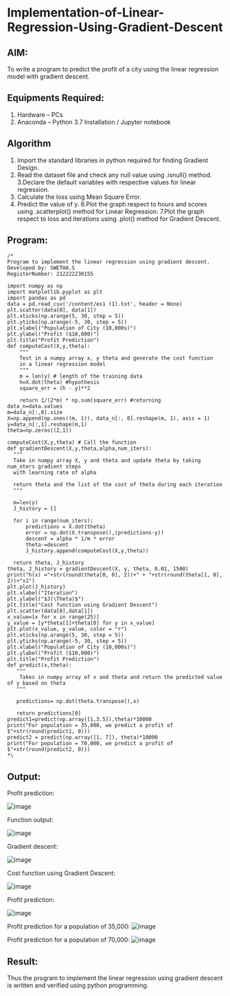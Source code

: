# Implementation-of-Linear-Regression-Using-Gradient-Descent

## AIM:
To write a program to predict the profit of a city using the linear regression model with gradient descent.

## Equipments Required:
1. Hardware – PCs
2. Anaconda – Python 3.7 Installation / Jupyter notebook

## Algorithm
1. Import the standard libraries in python required for finding Gradient Design.
2. Read the dataset file and check any null value using .isnull() method.
3.Declare the default variables with respective values for linear regression.
4. Calculate the loss using Mean Square Error.
5. Predict the value of y.
6.Plot the graph respect to hours and scores using .scatterplot() method for Linear Regression.
7.Plot the graph respect to loss and iterations using .plot() method for Gradient Descent.
## Program:
```
/*
Program to implement the linear regression using gradient descent.
Developed by: SWETHA.S
RegisterNumber: 212222230155

import numpy as np
import matplotlib.pyplot as plt
import pandas as pd
data = pd.read_csv('/content/ex1 (1).txt', header = None)
plt.scatter(data[0], data[1])
plt.xticks(np.arange(5, 30, step = 5))
plt.yticks(np.arange(-5, 30, step = 5))
plt.xlabel("Population of City (10,000s)")
plt.ylabel("Profit ($10,000)")
plt.title("Profit Prediction")
def computeCost(X,y,theta):
    """
    Test in a numpy array x, y theta and generate the cost function
    in a linear regression model
    """
    m = len(y) # length of the training data
    h=X.dot(theta) #hypothesis
    square_err = (h - y)**2

    return 1/(2*m) * np.sum(square_err) #returning
data_n=data.values
m=data_n[:,0].size
X=np.append(np.ones((m, 1)), data_n[:, 0].reshape(m, 1), axis = 1)
y=data_n[:,1].reshape(m,1)
theta=np.zeros((2,1))

computeCost(X,y,theta) # Call the function
def gradientDescent(X,y,theta,alpha,num_iters):
  """
  Take in numpy array X, y and theta and update theta by taking num_oters gradient steps
  with learning rate of alpha

  return theta and the list of the cost of theta during each iteration
  """

  m=len(y)
  J_history = []
    
  for i in range(num_iters):
      predictions = X.dot(theta)
      error = np.dot(X.transpose(),(predictions-y))
      descent = alpha * 1/m * error
      theta-=descent
      J_history.append(computeCost(X,y,theta))

  return theta, J_history
theta, J_history = gradientDescent(X, y, theta, 0.01, 1500)
print("h(x) ="+str(round(theta[0, 0], 2))+" + "+str(round(theta[1, 0], 2))+"x1")
plt.plot(J_history)
plt.xlabel("Iteration")
plt.ylabel("$J(\Theta)$")
plt.title("Cost function using Gradient Descent")
plt.scatter(data[0],data[1])
x_value=[x for x in range(25)]
y_value = [y*theta[1]+theta[0] for y in x_value]
plt.plot(x_value, y_value, color = "r")
plt.xticks(np.arange(5, 30, step = 5))
plt.yticks(np.arange(-5, 30, step = 5))
plt.xlabel("Population of City (10,000s)")
plt.ylabel("Profit ($10,000)")
plt.title("Profit Prediction")
def predict(x,theta):
   """
    Takes in numpy array of x and theta and return the predicted value of y based on theta
   """

   predictions= np.dot(theta.transpose(),x)

   return predictions[0]
predict1=predict(np.array([1,3.5]),theta)*10000
print("For population = 35,000, we predict a profit of $"+str(round(predict1, 0)))
predict2 = predict(np.array([1, 7]), theta)*10000
print("For population = 70,000, we predict a profit of $"+str(round(predict2, 0)))
*\
```

## Output:
Profit prediction:

![image](https://github.com/swethaselvarajm/Implementation-of-Linear-Regression-Using-Gradient-Descent/assets/119525603/82c44aa0-d938-4356-ac6b-8ae9332dd509)

Function output:

![image](https://github.com/swethaselvarajm/Implementation-of-Linear-Regression-Using-Gradient-Descent/assets/119525603/537bd015-9216-4859-8631-4cd7cdd61731)

Gradient descent:

![image](https://github.com/swethaselvarajm/Implementation-of-Linear-Regression-Using-Gradient-Descent/assets/119525603/4e18d97b-f355-44f1-8203-d6890030c601)

Cost function using Gradient Descent:

![image](https://github.com/swethaselvarajm/Implementation-of-Linear-Regression-Using-Gradient-Descent/assets/119525603/96fa3310-fd27-4ef3-ba59-ffeb1fb32f39)

Profit prediction:

![image](https://github.com/swethaselvarajm/Implementation-of-Linear-Regression-Using-Gradient-Descent/assets/119525603/f422ed04-1c77-4c34-9db9-a5a3f0ee3734)

Profit prediction for a population of 35,000:
![image](https://github.com/swethaselvarajm/Implementation-of-Linear-Regression-Using-Gradient-Descent/assets/119525603/9dcf44c2-bdc3-4bb9-b2ae-101b37ca20b1)

Profit prediction for a population of 70,000:
![image](https://github.com/swethaselvarajm/Implementation-of-Linear-Regression-Using-Gradient-Descent/assets/119525603/d70df6c7-e0cf-4e83-a322-1b3eaecdfd1b)

## Result:
Thus the program to implement the linear regression using gradient descent is written and verified using python programming.
